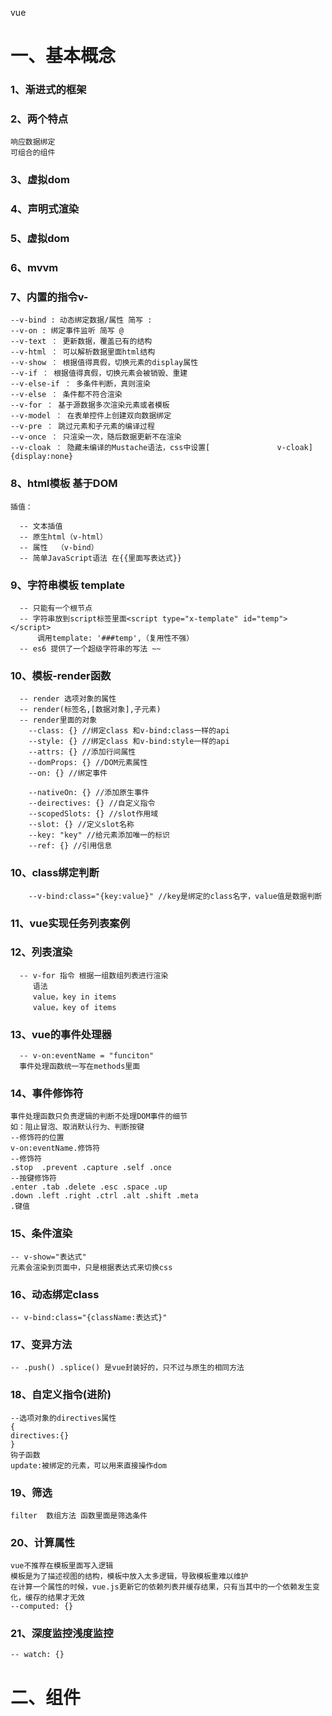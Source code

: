 vue 
# 一、基本概念 #
### 1、渐进式的框架 ###
### 2、两个特点 ###
	响应数据绑定
	可组合的组件
### 3、虚拟dom ###
### 4、声明式渲染 ###
### 5、虚拟dom ###
### 6、mvvm ###
### 7、内置的指令v- ###

	--v-bind : 动态绑定数据/属性 简写 :
	--v-on : 绑定事件监听 简写 @
	--v-text ： 更新数据，覆盖已有的结构
	--v-html ： 可以解析数据里面html结构
	--v-show ： 根据值得真假，切换元素的display属性
	--v-if ： 根据值得真假，切换元素会被销毁、重建
	--v-else-if ： 多条件判断，真则渲染
	--v-else ： 条件都不符合渲染
	--v-for ： 基于源数据多次渲染元素或者模板
	--v-model ： 在表单控件上创建双向数据绑定
	--v-pre ： 跳过元素和子元素的编译过程
	--v-once ： 只渲染一次，随后数据更新不在渲染
	--v-cloak ： 隐藏未编译的Mustache语法，css中设置[	           v-cloak]{display:none}

### 8、html模板 基于DOM ###
	插值：

	  -- 文本插值
	  -- 原生html（v-html）
	  -- 属性  （v-bind）
	  -- 简单JavaScript语法 在{{里面写表达式}} 

### 9、字符串模板 template ###

	  -- 只能有一个根节点
	  -- 字符串放到script标签里面<script type="x-template" id="temp"></script>
	  	  调用template: '###temp',（复用性不强）
	  -- es6 提供了一个超级字符串的写法 ~~

### 10、模板-render函数 ###

	  -- render 选项对象的属性
	  -- render(标签名,[数据对象],子元素)
	  -- render里面的对象
	  	--class: {} //绑定class 和v-bind:class一样的api
	  	--style: {} //绑定class 和v-bind:style一样的api
	  	--attrs: {} //添加行间属性
	  	--domProps: {} //DOM元素属性
	  	--on: {} //绑定事件

	  	--nativeOn: {} //添加原生事件
	  	--deirectives: {} //自定义指令
	  	--scopedSlots: {} //slot作用域
	  	--slot: {} //定义slot名称
	  	--key: "key" //给元素添加唯一的标识
	  	--ref: {} //引用信息

### 10、class绑定判断 ###

		--v-bind:class="{key:value}" //key是绑定的class名字，value值是数据判断

### 11、vue实现任务列表案例 ###

### 12、列表渲染 ###

	  -- v-for 指令 根据一组数组列表进行渲染
	     语法
	     value，key in items
	     value，key of items

### 13、vue的事件处理器 ###

      -- v-on:eventName = "funciton"
      事件处理函数统一写在methods里面

### 14、事件修饰符 ###

	事件处理函数只负责逻辑的判断不处理DOM事件的细节
	如：阻止冒泡、取消默认行为、判断按键
	--修饰符的位置
	v-on:eventName.修饰符
	--修饰符
	.stop  .prevent .capture .self .once
	--按键修饰符
	.enter .tab .delete .esc .space .up
	.down .left .right .ctrl .alt .shift .meta
	.键值

### 15、条件渲染 ###

	-- v-show="表达式"
	元素会渲染到页面中，只是根据表达式来切换css

### 16、动态绑定class ###

	-- v-bind:class="{className:表达式}"

### 17、变异方法 ###
	-- .push() .splice() 是vue封装好的，只不过与原生的相同方法

### 18、自定义指令(进阶) ###

	--选项对象的directives属性
	{
	directives:{}
	}
	钩子函数
	update:被绑定的元素，可以用来直接操作dom

### 19、筛选 ###

	filter	数组方法 函数里面是筛选条件

### 20、计算属性 ###

	vue不推荐在模板里面写入逻辑
	模板是为了描述视图的结构，模板中放入太多逻辑，导致模板重难以维护
	在计算一个属性的时候，vue.js更新它的依赖列表并缓存结果，只有当其中的一个依赖发生变化，缓存的结果才无效
	--computed: {}


### 21、深度监控浅度监控 ###

	-- watch: {}
	

# 二、组件 #

	
 	


